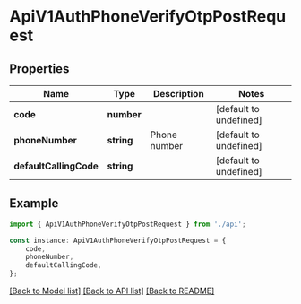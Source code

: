 # ApiV1AuthPhoneVerifyOtpPostRequest


## Properties

Name | Type | Description | Notes
------------ | ------------- | ------------- | -------------
**code** | **number** |  | [default to undefined]
**phoneNumber** | **string** | Phone number | [default to undefined]
**defaultCallingCode** | **string** |  | [default to undefined]

## Example

```typescript
import { ApiV1AuthPhoneVerifyOtpPostRequest } from './api';

const instance: ApiV1AuthPhoneVerifyOtpPostRequest = {
    code,
    phoneNumber,
    defaultCallingCode,
};
```

[[Back to Model list]](../README.md#documentation-for-models) [[Back to API list]](../README.md#documentation-for-api-endpoints) [[Back to README]](../README.md)
